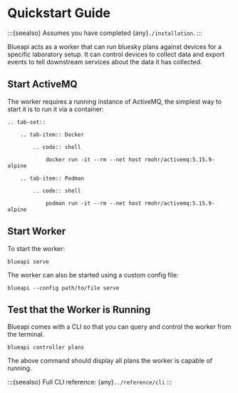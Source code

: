 # Quickstart Guide

:::{seealso}
Assumes you have completed {any}`./installation`.
:::

Blueapi acts as a worker that can run bluesky plans against devices for a specific
laboratory setup. It can control devices to collect data and export events to tell
downstream services about the data it has collected.

## Start ActiveMQ

The worker requires a running instance of ActiveMQ, the simplest
way to start it is to run it via a container:

```{eval-rst}
.. tab-set::

    .. tab-item:: Docker

        .. code:: shell

            docker run -it --rm --net host rmohr/activemq:5.15.9-alpine

    .. tab-item:: Podman

        .. code:: shell

            podman run -it --rm --net host rmohr/activemq:5.15.9-alpine

```

## Start Worker

To start the worker:

```shell
blueapi serve
```

The worker can also be started using a custom config file:

```shell
blueapi --config path/to/file serve
```

## Test that the Worker is Running

Blueapi comes with a CLI so that you can query and control the worker from the terminal.

```shell
blueapi controller plans
```

The above command should display all plans the worker is capable of running.

:::{seealso}
Full CLI reference: {any}`../reference/cli`
:::
